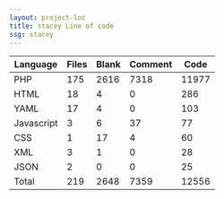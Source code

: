 ```yaml
---
layout: project-loc
title: stacey Line of code
ssg: stacey
---
```

<div class="table-responsive">
<table class="table">
<thead><tr>
<th>Language</th>
<th>Files</th>
<th>Blank</th>
<th>Comment</th>
<th>Code</th>
</tr></thead><tbody>
<tr><td>PHP</td><td> 175</td><td> 2616</td><td> 7318</td><td> 11977</td></tr>
<tr><td>HTML</td><td> 18</td><td> 4</td><td> 0</td><td> 286</td></tr>
<tr><td>YAML</td><td> 17</td><td> 4</td><td> 0</td><td> 103</td></tr>
<tr><td>Javascript</td><td> 3</td><td> 6</td><td> 37</td><td> 77</td></tr>
<tr><td>CSS</td><td> 1</td><td> 17</td><td> 4</td><td> 60</td></tr>
<tr><td>XML</td><td> 3</td><td> 1</td><td> 0</td><td> 28</td></tr>
<tr><td>JSON</td><td> 2</td><td> 0</td><td> 0</td><td> 25</td></tr>
<tr><td>Total</td><td>219</td><td>2648</td><td>7359</td><td>12556</td></tr>
</tbody></table></div>

